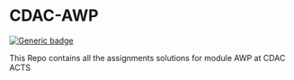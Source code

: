 # CDAC-AWP

[![Generic badge](
https://img.shields.io/github/license/elpidaguy/CDAC-AWP)](https://github.com/elpidaguy/CDAC-AWP/blob/master/LICENSE)

This Repo contains all the assignments solutions for module AWP at CDAC ACTS
